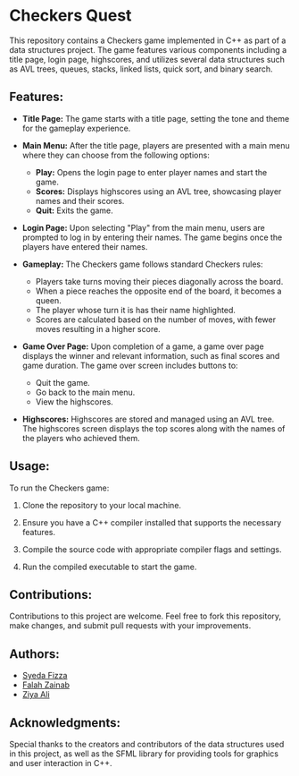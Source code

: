 # Checkers Quest

This repository contains a Checkers game implemented in C++ as part of a data structures project. The game features various components including a title page, login page, highscores, and utilizes several data structures such as AVL trees, queues, stacks, linked lists, quick sort, and binary search.

## Features:

- **Title Page:** The game starts with a title page, setting the tone and theme for the gameplay experience.

- **Main Menu:** After the title page, players are presented with a main menu where they can choose from the following options:
  - **Play:** Opens the login page to enter player names and start the game.
  - **Scores:** Displays highscores using an AVL tree, showcasing player names and their scores.
  - **Quit:** Exits the game.

- **Login Page:** Upon selecting "Play" from the main menu, users are prompted to log in by entering their names. The game begins once the players have entered their names.

- **Gameplay:** The Checkers game follows standard Checkers rules:
  - Players take turns moving their pieces diagonally across the board.
  - When a piece reaches the opposite end of the board, it becomes a queen.
  - The player whose turn it is has their name highlighted.
  - Scores are calculated based on the number of moves, with fewer moves resulting in a higher score.

- **Game Over Page:** Upon completion of a game, a game over page displays the winner and relevant information, such as final scores and game duration. The game over screen includes buttons to:
  - Quit the game.
  - Go back to the main menu.
  - View the highscores.

- **Highscores:** Highscores are stored and managed using an AVL tree. The highscores screen displays the top scores along with the names of the players who achieved them.

## Usage:

To run the Checkers game:

1. Clone the repository to your local machine.
   
2. Ensure you have a C++ compiler installed that supports the necessary features.
   
3. Compile the source code with appropriate compiler flags and settings.
   
4. Run the compiled executable to start the game.

## Contributions:

Contributions to this project are welcome. Feel free to fork this repository, make changes, and submit pull requests with your improvements.

## Authors:

- [Syeda Fizza](https://github.com/SFizzaR) 
- [Falah Zainab](https://github.com/FalahZainab)
- [Ziya Ali](https://github.com/ziyyaa1)

## Acknowledgments:

Special thanks to the creators and contributors of the data structures used in this project, as well as the SFML library for providing tools for graphics and user interaction in C++.
